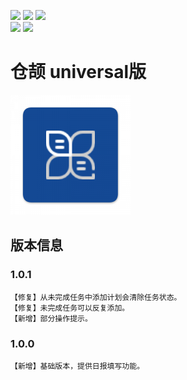 <img src="https://img.shields.io/github/v/release/Vince-Zhu/CangJie?display_name=tag&color=brightgreen"/> <img src="https://img.shields.io/github/release-date/Vince-Zhu/CangJie?color=brightgreen"/> <img src="https://img.shields.io/github/downloads/Vince-Zhu/CangJie/total?color=brightgreen"/>  
<img src="https://img.shields.io/badge/flutter-v3.0.4-blue?logo=flutter"/> <img src="https://img.shields.io/badge/dart-v2.17.5-blue?logo=dart"/>
# 仓颉 universal版
<img src="https://github.com/Vince-Zhu/CangJie/blob/main/cangjie_logo.png"/>

## 版本信息

### 1.0.1
```
【修复】从未完成任务中添加计划会清除任务状态。
【修复】未完成任务可以反复添加。
【新增】部分操作提示。
```
### 1.0.0
```
【新增】基础版本，提供日报填写功能。
```
